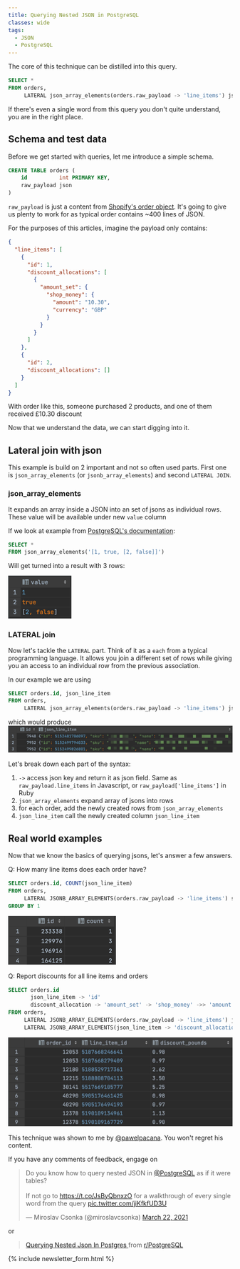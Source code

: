 ```yaml
---
title: Querying Nested JSON in PostgreSQL
classes: wide
tags:
  - JSON
  - PostgreSQL
---
```


The core of this technique can be distilled into this query.
```sql
SELECT *
FROM orders,
     LATERAL json_array_elements(orders.raw_payload -> 'line_items') json_line_item
```

If there's even a single word from this query you don't quite understand, you are in the right place.

## Schema and test data
Before we get started with queries, let me introduce a simple schema.
```sql
CREATE TABLE orders (
    id          int PRIMARY KEY,
    raw_payload json
)
```
`raw_payload` is just a content from [Shopify's order object](https://shopify.dev/docs/admin-api/rest/reference/orders/order). It's going to give us plenty to work for as typical order contains ~400 lines of JSON. 

For the purposes of this articles, imagine the payload only contains:
```json
{
  "line_items": [
    {
      "id": 1,
      "discount_allocations": [
        {
          "amount_set": {
            "shop_money": {
              "amount": "10.30",
              "currency": "GBP"
            }
          }
        }
      ]
    },
    {
      "id": 2,
      "discount_allocations": []
    }
  ]
}
```
With order like this, someone purchased 2 products, and one of them received £10.30 discount

Now that we understand the data, we can start digging into it.

## Lateral join with json
This example is build on 2 important and not so often used parts. First one is `json_array_elements` (or `jsonb_array_elements`) and second `LATERAL JOIN`.

### json_array_elements
It expands an array inside a JSON into an set of jsons as individual rows. These value will be available under new `value` column

If we look at example from [PostgreSQL's documentation](https://www.postgresql.org/docs/9.5/functions-json.html):
```sql
SELECT *
FROM json_array_elements('[1, true, [2, false]]')
```

Will get turned into a result with 3 rows:

![json_array_elements_result.png](/assets/postgresql-quering-json/json_array_elements_result.png)

### LATERAL join
Now let's tackle the `LATERAL` part. Think of it as a `each` from a typical programming language. It allows you join a different set of rows while giving you an access to an individual row from the previous association. 

In our example we are using 

```sql
SELECT orders.id, json_line_item
FROM orders,
     LATERAL json_array_elements(orders.raw_payload -> 'line_items') json_line_item
```

which would produce
![lateral_join.png](/assets/postgresql-quering-json/lateral_join.png)

Let's break down each part of the syntax:
1. `->` access json key and return it as json field. Same as `raw_payload.line_items` in Javascript, or `raw_payload['line_items']` in Ruby
2. `json_array_elements` expand array of jsons into rows
3. for each order, add the newly created rows from `json_array_elements`
4. `json_line_item` call the newly created column `json_line_item`


## Real world examples

Now that we know the basics of querying jsons, let's answer a few answers.

Q: How many line items does each order have?

```sql
SELECT orders.id, COUNT(json_line_item)
FROM orders,
     LATERAL JSONB_ARRAY_ELEMENTS(orders.raw_payload -> 'line_items') shopify_line_items(json_line_item)
GROUP BY 1
```
![num_of_line_items_per_order.png](/assets/postgresql-quering-json/num_of_line_items_per_order.png)

Q: Report discounts for all line items and orders
```sql
SELECT orders.id                                                        AS order_id,
       json_line_item -> 'id'                                           AS line_item_id,
       discount_allocation -> 'amount_set' -> 'shop_money' ->> 'amount' AS discount_pounds
FROM orders,
     LATERAL JSONB_ARRAY_ELEMENTS(orders.raw_payload -> 'line_items') json_line_item,
     LATERAL JSONB_ARRAY_ELEMENTS(json_line_item -> 'discount_allocations') discount_allocations(discount_allocation)
```
![orders_with_line_items_and_discounts.png](/assets/postgresql-quering-json/orders_with_line_items_and_discounts.png)

This technique was shown to me by [@pawelpacana](https://twitter.com/pawelpacana). You won't regret his content.

If you have any comments of feedback, engage on 

<blockquote class="twitter-tweet"><p lang="en" dir="ltr">Do you know how to query nested JSON in <a
        href="https://twitter.com/PostgreSQL?ref_src=twsrc%5Etfw">@PostgreSQL</a> as if it were tables? <br><br>If not
    go to <a href="https://t.co/JsByQbnxzO">https://t.co/JsByQbnxzO</a> for a walkthrough of every single word from the
    query <a href="https://t.co/jiKfkfUD3U">pic.twitter.com/jiKfkfUD3U</a></p>&mdash; Miroslav Csonka (@miroslavcsonka)
    <a href="https://twitter.com/miroslavcsonka/status/1374118186522714116?ref_src=twsrc%5Etfw">March 22, 2021</a>
</blockquote>
<script async src="https://platform.twitter.com/widgets.js" charset="utf-8"></script>

or 

<blockquote class="reddit-card" data-card-created="1616572366">
    <a href="https://www.reddit.com/r/PostgreSQL/comments/mayjjt/querying_nested_json_in_postgres/">
        Querying Nested Json In Postgres
    </a> from <a href="http://www.reddit.com/r/PostgreSQL">r/PostgreSQL</a>
</blockquote>
<script async src="//embed.redditmedia.com/widgets/platform.js" charset="UTF-8"></script>

{% include newsletter_form.html %}
